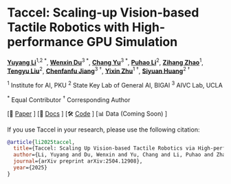 # Taccel: Scaling-up Vision-based Tactile Robotics with High-performance GPU Simulation

[**Yuyang Li**](https://yuyangli.com)<sup>1,2 *</sup>,
[**Wenxin Du**](https://dwxrycb123.github.io/)<sup>3 *</sup>,
[**Chang Yu**](https://changyu.io/)<sup>3 *</sup>,
[**Puhao Li**](https://xiaoyao-li.github.io)<sup>2</sup>,
[**Zihang Zhao**](https://zihangzhao.com/)<sup>1</sup>,
[**Tengyu Liu**](https://tengyu.ai)<sup>2</sup>,
[**Chenfanfu Jiang**](https://www.math.ucla.edu/~cffjiang/)<sup>3 †</sup>,
[**Yixin Zhu**](https://yzhu.io)<sup>1 †</sup>,
[**Siyuan Huang**](https://siyuanhuang.com)<sup>2 †</sup>

<sup>1</sup> Institute for AI, PKU
<sup>2</sup> State Key Lab of General AI, BIGAI
<sup>3</sup> AIVC Lab, UCLA

<sup>*</sup> Equal Contributor
<sup>†</sup> Corresponding Author


[📄 [Paper](https://taccel-simulator.github.io/assets/taccel-paper.pdf) ]
[📘 [Docs](https://taccel-simulator.github.io) ]
[🛠️ [Code](https://github.com/Taccel-Simulator/Taccel) ]
[📊 Data (Coming Soon)  ]

If you use Taccel in your research, please use the following citation:

```bibtex
@article{li2025taccel,
  title={Taccel: Scaling Up Vision-based Tactile Robotics via High-performance GPU Simulation},
  author={Li, Yuyang and Du, Wenxin and Yu, Chang and Li, Puhao and Zhao, Zihang and Liu, Tengyu and Jiang, Chenfanfu and Zhu, Yixin and Huang, Siyuan},
  journal={arXiv preprint arXiv:2504.12908},
  year={2025}
}
```
